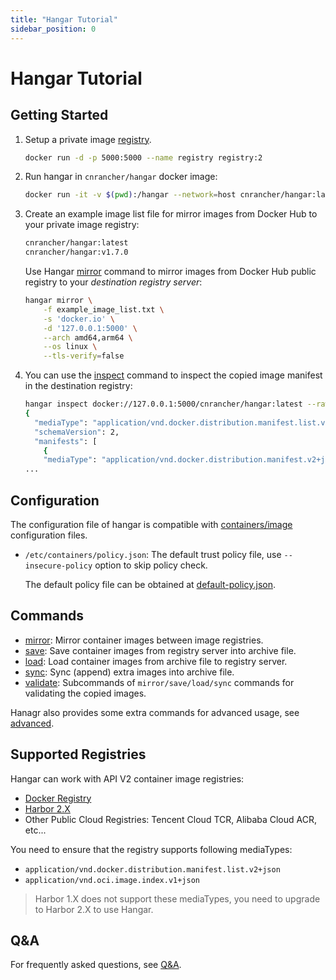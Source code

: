 ```yaml
---
title: "Hangar Tutorial"
sidebar_position: 0
---
```


# Hangar Tutorial

## Getting Started

1. Setup a private image [registry](https://distribution.github.io/distribution/).
    ```bash
    docker run -d -p 5000:5000 --name registry registry:2
    ```
1. Run hangar in `cnrancher/hangar` docker image:
    ```bash
    docker run -it -v $(pwd):/hangar --network=host cnrancher/hangar:latest
    ```
1. Create an example image list file for mirror images from Docker Hub to your private image registry:

    ```txt title="example_image_list.txt"
    cnrancher/hangar:latest
    cnrancher/hangar:v1.7.0
    ```

    Use Hangar [mirror](/v1.7/mirror/mirror) command to mirror images from Docker Hub public registry to your *destination registry server*:

    ```bash
    hangar mirror \
        -f example_image_list.txt \
        -s 'docker.io' \
        -d '127.0.0.1:5000' \
        --arch amd64,arm64 \
        --os linux \
        --tls-verify=false
    ```

1. You can use the [inspect](advanced/inspect) command to inspect the copied image manifest in the destination registry:

    ```sh
    hangar inspect docker://127.0.0.1:5000/cnrancher/hangar:latest --raw
    {
      "mediaType": "application/vnd.docker.distribution.manifest.list.v2+json",
      "schemaVersion": 2,
      "manifests": [
        {
        "mediaType": "application/vnd.docker.distribution.manifest.v2+json",
    ...
    ```

## Configuration

The configuration file of hangar is compatible with [containers/image](https://github.com/containers/image/tree/main/docs) configuration files.

- `/etc/containers/policy.json`: The default trust policy file, use `--insecure-policy` option to skip policy check.

    The default policy file can be obtained at [default-policy.json](https://github.com/cnrancher/hangar/blob/main/package/default-policy.json).

## Commands

- [mirror](mirror/mirror): Mirror container images between image registries.
- [save](save/save): Save container images from registry server into archive file.
- [load](load/load): Load container images from archive file to registry server.
- [sync](sync/sync): Sync (append) extra images into archive file.
- [validate](advanced/validate): Subcommands of `mirror/save/load/sync` commands for validating the copied images.

Hanagr also provides some extra commands for advanced usage, see [advanced](advanced).

## Supported Registries

Hangar can work with API V2 container image registries:
- [Docker Registry](https://docs.docker.com/registry/)
- [Harbor 2.X](https://goharbor.io/docs/)
- Other Public Cloud Registries: Tencent Cloud TCR, Alibaba Cloud ACR, etc...

You need to ensure that the registry supports following mediaTypes:
- `application/vnd.docker.distribution.manifest.list.v2+json`
- `application/vnd.oci.image.index.v1+json`

> Harbor 1.X does not support these mediaTypes, you need to upgrade to Harbor 2.X to use Hangar.

## Q&A

For frequently asked questions, see [Q&A](questions).

